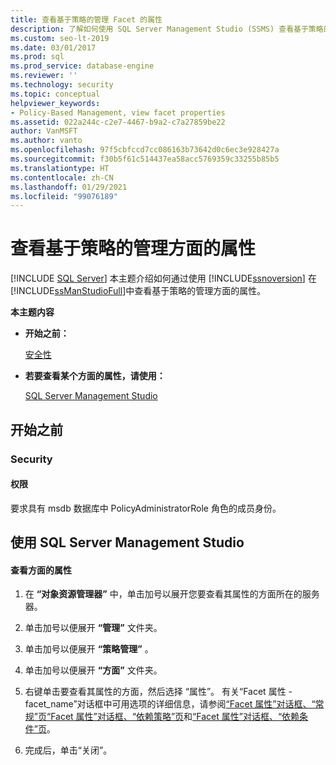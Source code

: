 ```yaml
---
title: 查看基于策略的管理 Facet 的属性
description: 了解如何使用 SQL Server Management Studio (SSMS) 查看基于策略的管理 Facet 的属性。
ms.custom: seo-lt-2019
ms.date: 03/01/2017
ms.prod: sql
ms.prod_service: database-engine
ms.reviewer: ''
ms.technology: security
ms.topic: conceptual
helpviewer_keywords:
- Policy-Based Management, view facet properties
ms.assetid: 022a244c-c2e7-4467-b9a2-c7a27859be22
author: VanMSFT
ms.author: vanto
ms.openlocfilehash: 97f5cbfccd7cc086163b73642d0c6ec3e928427a
ms.sourcegitcommit: f30b5f61c514437ea58acc5769359c33255b85b5
ms.translationtype: HT
ms.contentlocale: zh-CN
ms.lasthandoff: 01/29/2021
ms.locfileid: "99076189"
---
```

# <a name="view-the-properties-of-a-policy-based-management-facet"></a>查看基于策略的管理方面的属性
 [!INCLUDE [SQL Server](../../includes/applies-to-version/sqlserver.md)]
  本主题介绍如何通过使用 [!INCLUDE[ssnoversion](../../includes/ssnoversion-md.md)] 在 [!INCLUDE[ssManStudioFull](../../includes/ssmanstudiofull-md.md)]中查看基于策略的管理方面的属性。  
  
 **本主题内容**  
  
-   **开始之前：**  
  
     [安全性](#Security)  
  
-   **若要查看某个方面的属性，请使用：**  
  
     [SQL Server Management Studio](#SSMSProcedure)  
  
##  <a name="before-you-begin"></a><a name="BeforeYouBegin"></a> 开始之前  
  
###  <a name="security"></a><a name="Security"></a> Security  
  
####  <a name="permissions"></a><a name="Permissions"></a> 权限  
 要求具有 msdb 数据库中 PolicyAdministratorRole 角色的成员身份。  
  
##  <a name="using-sql-server-management-studio"></a><a name="SSMSProcedure"></a> 使用 SQL Server Management Studio  
  
#### <a name="to-view-the-properties-of-a-facet"></a>查看方面的属性  
  
1.  在 **“对象资源管理器”** 中，单击加号以展开您要查看其属性的方面所在的服务器。  
  
2.  单击加号以便展开 **“管理”** 文件夹。  
  
3.  单击加号以便展开 **“策略管理”** 。  
  
4.  单击加号以便展开 **“方面”** 文件夹。  
  
5.  右键单击要查看其属性的方面，然后选择  “属性”。 有关“Facet 属性 -facet_name”对话框中可用选项的详细信息，请参阅[“Facet 属性”对话框、“常规”页](../../relational-databases/policy-based-management/facet-properties-dialog-box-general-page.md)[“Facet 属性”对话框、“依赖策略”页](../../relational-databases/policy-based-management/facet-properties-dialog-box-dependent-policies-page.md)和[“Facet 属性”对话框、“依赖条件”页](../../relational-databases/policy-based-management/facet-properties-dialog-box-dependent-conditions-page.md)。  
  
6.   完成后，单击“关闭”。  


